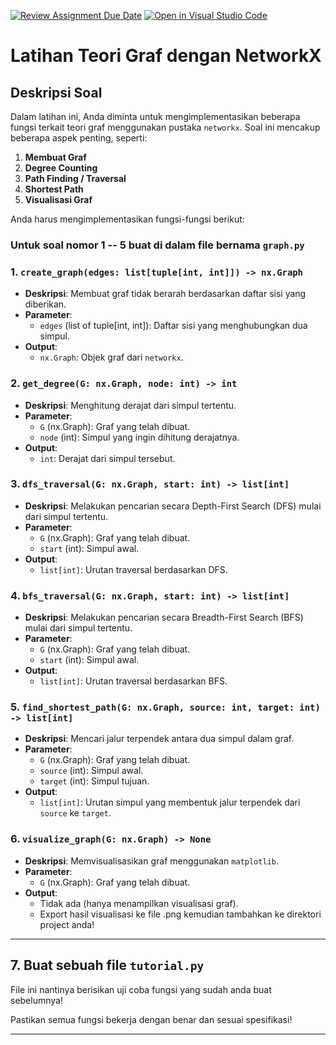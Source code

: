 [![Review Assignment Due Date](https://classroom.github.com/assets/deadline-readme-button-22041afd0340ce965d47ae6ef1cefeee28c7c493a6346c4f15d667ab976d596c.svg)](https://classroom.github.com/a/UuQ9jMmq)
[![Open in Visual Studio Code](https://classroom.github.com/assets/open-in-vscode-2e0aaae1b6195c2367325f4f02e2d04e9abb55f0b24a779b69b11b9e10269abc.svg)](https://classroom.github.com/online_ide?assignment_repo_id=18604131&assignment_repo_type=AssignmentRepo)
# Latihan Teori Graf dengan NetworkX

## Deskripsi Soal

Dalam latihan ini, Anda diminta untuk mengimplementasikan beberapa fungsi terkait teori graf menggunakan pustaka `networkx`. Soal ini mencakup beberapa aspek penting, seperti:

1. **Membuat Graf**
2. **Degree Counting**
3. **Path Finding / Traversal**
4. **Shortest Path**
5. **Visualisasi Graf**

Anda harus mengimplementasikan fungsi-fungsi berikut:
### Untuk soal nomor 1 -- 5 buat di dalam file bernama `graph.py`
### 1. `create_graph(edges: list[tuple[int, int]]) -> nx.Graph`

- **Deskripsi**: Membuat graf tidak berarah berdasarkan daftar sisi yang diberikan.
- **Parameter**:
  - `edges` (list of tuple[int, int]): Daftar sisi yang menghubungkan dua simpul.
- **Output**:
  - `nx.Graph`: Objek graf dari `networkx`.

### 2. `get_degree(G: nx.Graph, node: int) -> int`

- **Deskripsi**: Menghitung derajat dari simpul tertentu.
- **Parameter**:
  - `G` (nx.Graph): Graf yang telah dibuat.
  - `node` (int): Simpul yang ingin dihitung derajatnya.
- **Output**:
  - `int`: Derajat dari simpul tersebut.

### 3. `dfs_traversal(G: nx.Graph, start: int) -> list[int]`

- **Deskripsi**: Melakukan pencarian secara Depth-First Search (DFS) mulai dari simpul tertentu.
- **Parameter**:
  - `G` (nx.Graph): Graf yang telah dibuat.
  - `start` (int): Simpul awal.
- **Output**:
  - `list[int]`: Urutan traversal berdasarkan DFS.

### 4. `bfs_traversal(G: nx.Graph, start: int) -> list[int]`

- **Deskripsi**: Melakukan pencarian secara Breadth-First Search (BFS) mulai dari simpul tertentu.
- **Parameter**:
  - `G` (nx.Graph): Graf yang telah dibuat.
  - `start` (int): Simpul awal.
- **Output**:
  - `list[int]`: Urutan traversal berdasarkan BFS.

### 5. `find_shortest_path(G: nx.Graph, source: int, target: int) -> list[int]`

- **Deskripsi**: Mencari jalur terpendek antara dua simpul dalam graf.
- **Parameter**:
  - `G` (nx.Graph): Graf yang telah dibuat.
  - `source` (int): Simpul awal.
  - `target` (int): Simpul tujuan.
- **Output**:
  - `list[int]`: Urutan simpul yang membentuk jalur terpendek dari `source` ke `target`.

### 6. `visualize_graph(G: nx.Graph) -> None`

- **Deskripsi**: Memvisualisasikan graf menggunakan `matplotlib`.
- **Parameter**:
  - `G` (nx.Graph): Graf yang telah dibuat.
- **Output**:
  - Tidak ada (hanya menampilkan visualisasi graf).
  - Export hasil visualisasi ke file .png kemudian tambahkan ke direktori project anda!
---

## 7. Buat sebuah file `tutorial.py`
File ini nantinya berisikan uji coba fungsi yang sudah anda buat sebelumnya!

Pastikan semua fungsi bekerja dengan benar dan sesuai spesifikasi!

---


